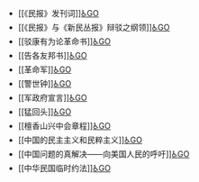 - [[《民报》发刊词]][♿GO](https://github.com/FourteenD/Note/blob/main/自考/资料/KM01-中国近现代史纲要/05-中国近现代历史文献选集/1840-1949/辛亥革命/《民报》发刊词.md)
- [[《民报》与《新民丛报》辩驳之纲领]][♿GO](https://github.com/FourteenD/Note/blob/main/自考/资料/KM01-中国近现代史纲要/05-中国近现代历史文献选集/1840-1949/辛亥革命/《民报》与《新民丛报》辩驳之纲领.md)
- [[驳康有为论革命书]][♿GO](https://github.com/FourteenD/Note/blob/main/自考/资料/KM01-中国近现代史纲要/05-中国近现代历史文献选集/1840-1949/辛亥革命/驳康有为论革命书.md)
- [[告各友邦书]][♿GO](https://github.com/FourteenD/Note/blob/main/自考/资料/KM01-中国近现代史纲要/05-中国近现代历史文献选集/1840-1949/辛亥革命/告各友邦书.md)
- [[革命军]][♿GO](https://github.com/FourteenD/Note/blob/main/自考/资料/KM01-中国近现代史纲要/05-中国近现代历史文献选集/1840-1949/辛亥革命/革命军.md)
- [[警世钟]][♿GO](https://github.com/FourteenD/Note/blob/main/自考/资料/KM01-中国近现代史纲要/05-中国近现代历史文献选集/1840-1949/辛亥革命/警世钟.md)
- [[军政府宣言]][♿GO](https://github.com/FourteenD/Note/blob/main/自考/资料/KM01-中国近现代史纲要/05-中国近现代历史文献选集/1840-1949/辛亥革命/军政府宣言.md)
- [[猛回头]][♿GO](https://github.com/FourteenD/Note/blob/main/自考/资料/KM01-中国近现代史纲要/05-中国近现代历史文献选集/1840-1949/辛亥革命/猛回头.md)
- [[檀香山兴中会章程]][♿GO](https://github.com/FourteenD/Note/blob/main/自考/资料/KM01-中国近现代史纲要/05-中国近现代历史文献选集/1840-1949/辛亥革命/檀香山兴中会章程.md)
- [[中国的民主主义和民粹主义]][♿GO](https://github.com/FourteenD/Note/blob/main/自考/资料/KM01-中国近现代史纲要/05-中国近现代历史文献选集/1840-1949/辛亥革命/中国的民主主义和民粹主义.md)
- [[中国问题的真解决——向美国人民的呼吁]][♿GO](https://github.com/FourteenD/Note/blob/main/自考/资料/KM01-中国近现代史纲要/05-中国近现代历史文献选集/1840-1949/辛亥革命/中国问题的真解决——向美国人民的呼吁.md)
- [[中华民国临时约法]][♿GO](https://github.com/FourteenD/Note/blob/main/自考/资料/KM01-中国近现代史纲要/05-中国近现代历史文献选集/1840-1949/辛亥革命/中华民国临时约法.md)
